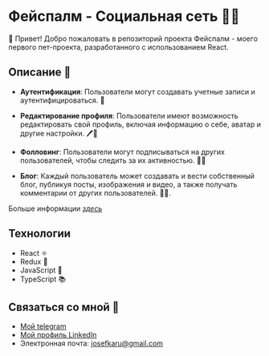 # Фейспалм - Социальная сеть 🤦‍♂️

👋 Привет! Добро пожаловать в репозиторий проекта Фейспалм - моего первого пет-проекта, разработанного с использованием React.

## Описание 📄

- **Аутентификация**: Пользователи могут создавать учетные записи и аутентифицироваться. 🔐

- **Редактирование профиля**: Пользователи имеют возможность редактировать свой профиль, включая информацию о себе, аватар и другие настройки. 🖊️👤

- **Фолловинг**: Пользователи могут подписываться на других пользователей, чтобы следить за их активностью. 👥👀

- **Блог**: Каждый пользователь может создавать и вести собственный блог, публикуя посты, изображения и видео, а также получать комментарии от других пользователей. 📝💬.

Больше информации [*здесь*](https://alyakin.vercel.app/project/social-network-facepalm)

## Технологии

- React ⚛️
- Redux 🔄
- JavaScript 🚀
- TypeScript 📚

## Связаться со мной 📧

- [Мой telegram](https://t.me/josefKru)
- [Мой профиль LinkedIn](https://www.linkedin.com/in/ivan-alyakin-976842243/)
- Электронная почта: josefkaru@gmail.com
